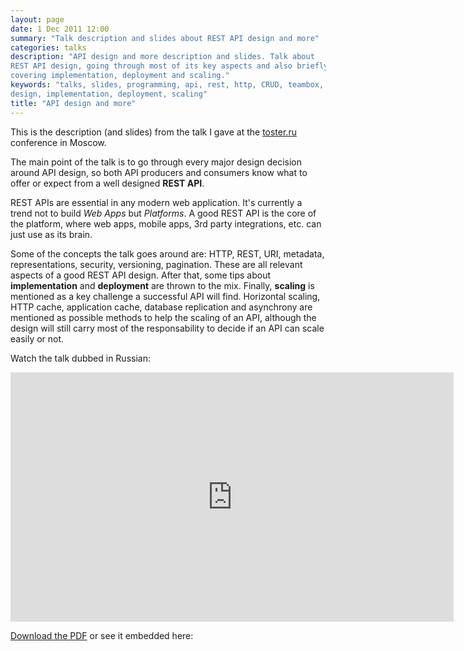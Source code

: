 ```yaml
---
layout: page
date: 1 Dec 2011 12:00
summary: "Talk description and slides about REST API design and more"
categories: talks
description: "API design and more description and slides. Talk about
REST API design, going through most of its key aspects and also briefly
covering implementation, deployment and scaling."
keywords: "talks, slides, programming, api, rest, http, CRUD, teambox,
design, implementation, deployment, scaling"
title: "API design and more"
---
```


This is the description (and slides) from the talk I gave at the
[toster.ru](http://toster.ru/) conference in Moscow.

The main point of the talk is to go through every major design decision
around API design, so both API producers and consumers know what to
offer or expect from a well designed <strong>REST API</strong>.

REST APIs are essential in any modern web application. It's currently a
trend not to build <em>Web Apps</em> but <em>Platforms</em>. A good REST
API is the core of the platform, where web apps, mobile apps, 3rd party
integrations, etc. can just use as its brain.

Some of the concepts the talk goes around are: HTTP, REST, URI,
metadata, representations, security, versioning, pagination. These are
all relevant aspects of a good REST API design. After that, some tips
about <strong>implementation</strong> and <strong>deployment</strong>
are thrown to the mix. Finally, <strong>scaling</strong> is mentioned as
a key challenge a successful API will find. Horizontal scaling, HTTP
cache, application cache, database replication and asynchrony are
mentioned as possible methods to help the scaling of an API, although
the design will still carry most of the responsability to decide if an
API can scale easily or not.

Watch the talk dubbed in Russian:

<iframe width="709" height="399" src="http://www.youtube-nocookie.com/embed/7h0V3OlVkEI?rel=0" frameborder="0"></iframe>

[Download the PDF](https://speakerd.s3.amazonaws.com/presentations/4ed88ddb013097005000379b/api-for-the-mobile-era.pdf)
or see it embedded here:

<script src="http://speakerdeck.com/embed/4ed88ddb013097005000379b.js"></script>

